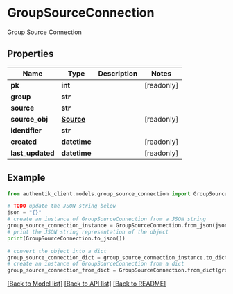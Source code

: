 # GroupSourceConnection

Group Source Connection

## Properties

Name | Type | Description | Notes
------------ | ------------- | ------------- | -------------
**pk** | **int** |  | [readonly] 
**group** | **str** |  | 
**source** | **str** |  | 
**source_obj** | [**Source**](Source.md) |  | [readonly] 
**identifier** | **str** |  | 
**created** | **datetime** |  | [readonly] 
**last_updated** | **datetime** |  | [readonly] 

## Example

```python
from authentik_client.models.group_source_connection import GroupSourceConnection

# TODO update the JSON string below
json = "{}"
# create an instance of GroupSourceConnection from a JSON string
group_source_connection_instance = GroupSourceConnection.from_json(json)
# print the JSON string representation of the object
print(GroupSourceConnection.to_json())

# convert the object into a dict
group_source_connection_dict = group_source_connection_instance.to_dict()
# create an instance of GroupSourceConnection from a dict
group_source_connection_from_dict = GroupSourceConnection.from_dict(group_source_connection_dict)
```
[[Back to Model list]](../README.md#documentation-for-models) [[Back to API list]](../README.md#documentation-for-api-endpoints) [[Back to README]](../README.md)


